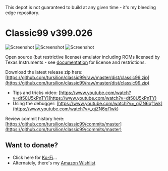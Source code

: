 This depot is not guaranteed to build at any given time - it's my bleeding edge repository.

Classic99 v399.026
==================

![Screenshot](https://github.com/tursilion/classic99/raw/master/dist/classic99_1.jpg)
![Screenshot](https://github.com/tursilion/classic99/raw/master/dist/classic99_2.jpg)
![Screenshot](https://github.com/tursilion/classic99/raw/master/dist/classic99_3.jpg)

Open source (but restrictive license) emulator including ROMs licensed by Texas Instruments - see [documentation](https://github.com/tursilion/classic99/raw/master/dist/Classic99%20Manual.pdf) for license and restrictions.

Download the latest release zip here: [https://github.com/tursilion/classic99/raw/master/dist/classic99.zip](https://github.com/tursilion/classic99/raw/master/dist/classic99.zip)

- Tips and tricks video: [https://www.youtube.com/watch?v=dt50U5kPnTY](https://www.youtube.com/watch?v=dt50U5kPnTY)
- Using the debugger: [https://www.youtube.com/watch?v=_qjZN6qf1wk](https://www.youtube.com/watch?v=_qjZN6qf1wk)

Review commit history here: [https://github.com/tursilion/classic99/commits/master](https://github.com/tursilion/classic99/commits/master)

Want to donate?
---------------

- Click here for [Ko-Fi](https://ko-fi.com/tursilion)...
- Alternately, there's my [Amazon Wishlist](http://www.amazon.com/gp/registry/2AFCOAM5DD1L6/ref=cm_aya_wl/103-5991996-6483001)

